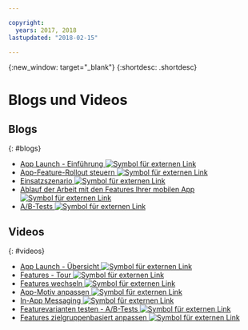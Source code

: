 ```yaml
---

copyright:
  years: 2017, 2018
lastupdated: "2018-02-15"

---
```


{:new_window: target="_blank"}
{:shortdesc: .shortdesc}


# Blogs und Videos

## Blogs
{: #blogs}

* <a href="https://www.ibm.com/blogs/bluemix/2018/02/app-launch-beta-now-available/" target="_blank"> App Launch - Einführung <img src="../../icons/launch-glyph.svg" alt="Symbol für externen Link"></a>
* <a href="https://www.ibm.com/blogs/bluemix/2017/10/take-control-app-feature-rollout-measure-effectiveness-using-ibm-cloud-app-launch-service/" target="_blank"> App-Feature-Rollout steuern <img src="../../icons/launch-glyph.svg" alt="Symbol für externen Link"></a>
* <a href="https://www.ibm.com/blogs/bluemix/2018/01/app-launch-ibm-cloud-services/" target="_blank"> Einsatzszenario <img src="../../icons/launch-glyph.svg" alt="Symbol für externen Link"></a>
* <a href="https://www.ibm.com/blogs/bluemix/2018/02/day-life-dealing-mobile-app-features/" target="_blank"> Ablauf der Arbeit mit den Features Ihrer mobilen App <img src="../../icons/launch-glyph.svg" alt="Symbol für externen Link"></a>
* <a href="https://admin.blogs.prd.ibm.event.ibm.com/blogs/bluemix/2018/02/ab-testing-using-app-launch-ibm-cloud-services/" target="_blank"> A/B-Tests <img src="../../icons/launch-glyph.svg" alt="Symbol für externen Link"></a>


## Videos
{: #videos}

* <a href="https://www.youtube.com/watch?v=xsYygH7KQLg" target="_blank"> App Launch - Übersicht <img src="../../icons/launch-glyph.svg" alt="Symbol für externen Link"></a>
* <a href="https://www.youtube.com/watch?v=dq8_THTRYiQ" target="_blank"> Features - Tour <img src="../../icons/launch-glyph.svg" alt="Symbol für externen Link"></a>
* <a href="https://www.youtube.com/watch?v=esdL2r5JqQY" target="_blank"> Features wechseln <img src="../../icons/launch-glyph.svg" alt="Symbol für externen Link"></a>
* <a href="https://www.youtube.com/watch?v=Fd3Dw53Vy18" target="_blank">App-Motiv anpassen <img src="../../icons/launch-glyph.svg" alt="Symbol für externen Link"></a>
* <a href="https://www.youtube.com/watch?v=qs0ovIGEKpw" target="_blank">In-App Messaging <img src="../../icons/launch-glyph.svg" alt="Symbol für externen Link"></a>
* <a href="https://www.youtube.com/watch?v=9qsXz0mz_04" target="_blank"> Featurevarianten testen - A/B-Tests <img src="../../icons/launch-glyph.svg" alt="Symbol für externen Link"></a>
* <a href="https://www.youtube.com/watch?v=ISgWqQv9iIw" target="_blank"> Features zielgruppenbasiert anpassen <img src="../../icons/launch-glyph.svg" alt="Symbol für externen Link"></a>
